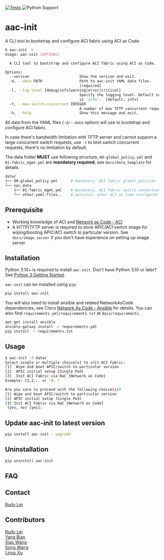 [![Tests](https://github.com/nac-aci/aac-init/actions/workflows/test.yml/badge.svg)](https://github.com/nac-aci/aac-init/actions/workflows/test.yml)
![Python Support](https://img.shields.io/badge/python-3.10%20%7C%203.11%20%7C%203.12-informational "Python Support: 3.11, 3.12")

# aac-init

A CLI tool to bootstrap and configure ACI fabric using ACI as Code.

```bash
$ aac-init -h
Usage: aac-init [OPTIONS]

  A CLI tool to bootstrap and configure ACI fabric using ACI as Code.

Options:
  --version                       Show the version and exit.
  -d, --data PATH                 Path to aac-init YAML data files.
                                  [required]
  -l, --log-level [debug|info|warning|error|critical]
                                  Specify the logging level. Default setting
                                  is 'info'.  [default: info]
  -t, --max-switch-concurrent INTEGER
                                  A number of max TFTP concurrent requests.
  -h, --help                      Show this message and exit.
```

All data from the YAML files (`-d/--data` option) will use to bootstrap and configure ACI fabric.

In case there's bandwidth limitation with TFTP server and cannot support a large concurrent switch requests, use `-t` to limit switch concurrent requests, there's no limitation by default.

The data folder **MUST** use following structure, `00-global_policy.yml` and `01-fabric_mgmt.yml` are **mandatory required**, see `docs/data_template` for details.

```bash
data/
├── 00-global_policy.yml      # mandatory, ACI fabric global policies
└── nac_data
    ├── 01-fabric_mgmt.yml    # mandatory, ACI fabric switch connection information
    └── other-yaml-files..    # optional, other ACI as Code configurations
```

## Prerequisite

- Working knowledge of ACI and [Network as Code - ACI](https://netascode.cisco.com/)
- A HTTP/TFTP server is required to store APIC/ACI switch image for wiping/booting APIC/ACI switch to particular version. See `docs/image_server` if you don't have experience on setting up image server.

## Installation

Python 3.10+ is required to install `aac-init`. Don't have Python 3.10 or later? See [Python 3 Getting Started](https://www.python.org/about/gettingstarted/).

`aac-init` can be installed using `pip`:

```bash
pip install aac-init
```

You will also need to install ansible and related NetworkAsCode dependencies, see Cisco [Network As Code - Ansible](https://netascode.cisco.com/solutions/aci/ansible/quick_start/#local-installation) for details. You can also find `requirements.yml/requirements.txt` at `docs/requirements`.

```bash
apt-get install ansible
ansible-galaxy install -r requirements.yml
pip install -r requirements.txt
```

## Usage

```bash
$ aac-init -d data/
Select single or multiple choice(s) to init ACI Fabric:
[1]  Wipe and boot APIC/switch to particular version
[2]  APIC initial setup (Single Pod)
[3]  Init ACI Fabric via NaC (Network as Code)
Example: (1,2,.. or *): *

Are you sure to proceed with the following choice(s)?
[1] Wipe and boot APIC/switch to particular version
[2] APIC initial setup (Single Pod)
[3] Init ACI Fabric via NaC (Network as Code)
 (yes, no) [yes]:
```

## Update aac-init to latest version

```bash
pip install aac-init --upgrade
```

## Uninstallation

```bash
pip uninstall aac-init
```

## FAQ

## Contact

[Rudy Lei](shlei@cisco.com)

## Contributors

[Rudy Lei](shlei@cisco.com)  
[Yang Bian](yabian@cisco.com)  
[Xiao Wang](xiawang3@cisco.com)  
[Song Wang](songwa@cisco.com)  
[Linus Xu](linxu3@cisco.com)  
